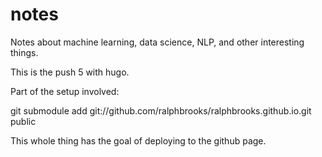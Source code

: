 # notes
Notes about machine learning, data science, NLP, and other interesting things. 

This is the push 5 with hugo.

Part of the setup involved:

git submodule add git://github.com/ralphbrooks/ralphbrooks.github.io.git public

This whole thing has the goal of deploying to the github page.

